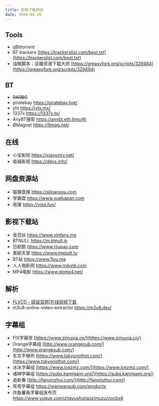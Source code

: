 ```yaml
---
title: 影视下载网站
date: 2024-04-29
---
```


## Tools

- qBittorrent
- BT trackers [https://trackerslist.com/best.txt](https://trackerslist.com/best.txt)
- 油猴脚本：豆瓣资源下载大师 [https://greasyfork.org/scripts/329484](https://greasyfork.org/scripts/329484)

## BT

-  ~~RARBG~~
- piratebay https://piratebay.live/
- yts https://yts.mx/
- 1337x https://1337x.to/
- AnyBT搜索 https://anybt.eth.limo/#/
- ØMagnet  https://9mag.net/
## 在线

- 小宝影院 https://xiaoxintv.net/
- 低端影视 https://ddys.info/

## 网盘资源站

- 猫狸盘搜  https://alipansou.com
- 学霸盘 https://www.xuebapan.com
- 易搜 https://yiso.fun/

## 影视下载站

- ⾳范丝 https://www.yinfans.me
- BTNULL https://m.btnull.in
- 日剧跑 https://www.rijupao.com
- 美剧天堂 https://www.meijutt.tv
- BT站 https://www.1lou.me
- 人人电影网 https://www.rrdynb.com
- MP4电影 https://www.domp4.net/

## 解析

- [FLVCD - 硕鼠官网|在线视频下载](https://www.flvcd.com/index.htm)
- m3u8-online-video-extractor https://m3u8.dev/

## 字幕组

- FIX字幕侠   [https://www.zimuxia.cn/](https://www.zimuxia.cn/)
- Orange字幕组  [http://www.orangesub.com/](http://www.orangesub.com/)
- 东京不够热 [https://www.tokyonothot.com/](https://www.tokyonothot.com/)
- 冰冰字幕组 [https://www.icezmz.com/](https://www.icezmz.com/)
- 诸神字幕组 [https://subs.kamigami.org/](https://subs.kamigami.org/)
- 追新番 [http://fanxinzhui.com/](http://fanxinzhui.com/)
- 弯弯字幕组 https://wanwansub.com/products
- 炸鱼薯条字幕组发布页 https://www.yuque.com/zhayushutiaozimuzu/zocbs6